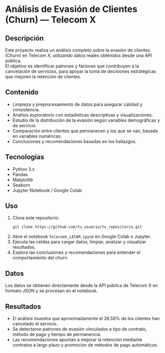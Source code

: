 # Análisis de Evasión de Clientes (Churn) — Telecom X

## Descripción

Este proyecto realiza un análisis completo sobre la evasión de clientes (Churn) en Telecom X, utilizando datos reales obtenidos desde una API pública.  
El objetivo es identificar patrones y factores que contribuyen a la cancelación de servicios, para apoyar la toma de decisiones estratégicas que mejoren la retención de clientes.

## Contenido

- Limpieza y preprocesamiento de datos para asegurar calidad y consistencia.
- Análisis exploratorio con estadísticas descriptivas y visualizaciones.
- Estudio de la distribución de la evasión según variables demográficas y de servicio.
- Comparación entre clientes que permanecen y los que se van, basada en variables numéricas.
- Conclusiones y recomendaciones basadas en los hallazgos.

## Tecnologías

- Python 3.x
- Pandas
- Matplotlib
- Seaborn
- Jupyter Notebook / Google Colab

## Uso

1. Clona este repositorio:
   ```bash
   git clone https://github.com/tu_usuario/tu_repositorio.git
2. Abre el notebook `TelecomX_LATAM.ipynb` en Google Colab o Jupyter.  
3. Ejecuta las celdas para cargar datos, limpiar, analizar y visualizar resultados.  
4. Explora las conclusiones y recomendaciones para entender el comportamiento del churn.

## Datos

Los datos se obtienen directamente desde la API pública de Telecom X en formato JSON y se procesan en el notebook.

## Resultados

- El análisis muestra que aproximadamente el 26.58% de los clientes han cancelado el servicio.  
- Se detectaron patrones de evasión vinculados a tipo de contrato, método de pago y tiempo de permanencia.  
- Las recomendaciones apuntan a mejorar la retención mediante contratos a largo plazo y promoción de métodos de pago automáticos.
